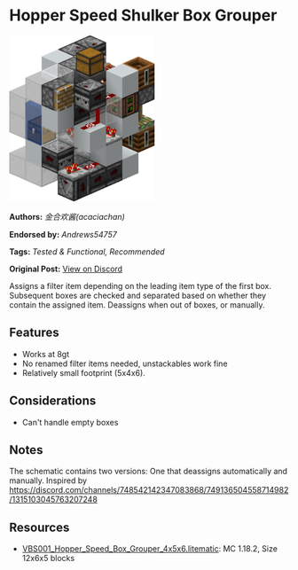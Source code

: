 # Hopper Speed Shulker Box Grouper
<img alt="Hopper_Speed_Box_Grouper_4x5x6.png" src="images/Hopper_Speed_Box_Grouper_4x5x6.png?raw=1" height="300px">

**Authors:** *金合欢酱(acaciachan)*

**Endorsed by:** *Andrews54757*

**Tags:** *Tested & Functional, Recommended*

**Original Post:** [View on Discord](https://discord.com/channels/1375556143186837695/1388179362662187008)

Assigns a filter item depending on the leading item type of the first box. Subsequent boxes are checked and separated based on whether they contain the assigned item. Deassigns when out of boxes, or manually.

## Features
- Works at 8gt
- No renamed filter items needed, unstackables work fine
- Relatively small footprint (5x4x6).

## Considerations
- Can't handle empty boxes

## Notes
The schematic contains two versions: One that deassigns automatically and manually. Inspired by https://discord.com/channels/748542142347083868/749136504558714982/1315103045763207248

## Resources
- [VBS001_Hopper_Speed_Box_Grouper_4x5x6.litematic](attachments/VBS001_Hopper_Speed_Box_Grouper_4x5x6.litematic): MC 1.18.2, Size 12x6x5 blocks
